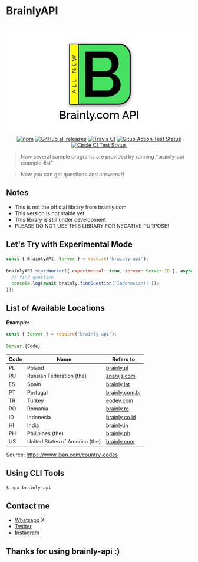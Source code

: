 # BrainlyAPI

<p align="center">
  <img src="https://raw.githubusercontent.com/dhanuprys/arts/master/brainly-api.jpg">
  <br>
  <a href="https://npmjs.com/package/brainly-api"><img alt="npm" src="https://img.shields.io/npm/dw/brainly-api?logo=npm"></a>
  <a href="https://github.com/dhanuprys/brainly-api"><img alt="GitHub all releases" src="https://img.shields.io/github/downloads/dhanuprys/brainly-api/total?label=releases&logo=github"></a>
  <a href="https://travis-ci.com/dhanuprys/brainly-api"><img src="https://travis-ci.com/dhanuprys/brainly-api.svg?branch=main" alt="Travis CI"></a>
  <a href="https://github.com/dhanuprys/brainly-api"><img src="https://github.com/dhanuprys/brainly-api/workflows/test/badge.svg" alt="Gitub Action Test Status"></a>
  <a href="https://circleci.com/gh/dhanuprys/brainly-api"><img src="https://circleci.com/gh/dhanuprys/brainly-api.svg?style=svg" alt="Circle CI Test Status"></a>
</p>

> Now several sample programs are provided by running "brainly-api example-list"

> Now you can get questions and answers !!

## Notes
- This is not the official library from brainly.com
- This version is not stable yet
- This library is still under development
- PLEASE DO NOT USE THIS LIBRARY FOR NEGATIVE PURPOSE!

## Let's Try with Experimental Mode
```javascript
const { BrainlyAPI, Server } = require('brainly-api');

BrainlyAPI.startWorker({ experimental: true, server: Server.ID }, async brainly => {
  // find question
  console.log(await brainly.findQuestion('Indonesian!!'));
});
```
## List of Available Locations
**Example:**
```javascript
const { Server } = require('brainly-api');

Server.{Code}
```

Code | Name | Refers to 
---- | ----- | --------
PL | Poland | [brainly.pl](https://brainly.pl)
RU | Russian Federation (the) | [znanija.com](https://znanija.com)
ES | Spain | [brainly.lat](https://brainly.lat)
PT | Portugal | [brainly.com.br](https://brainly.com.br)
TR | Turkey | [eodev.com](https://eodev.com)
RO | Romania | [brainly.ro](https://brainly.ro)
ID | Indonesia | [brainly.co.id](https://brainly.co.id)
HI | India | [brainly.in](https://brainly.in)
PH | Philipines (the) | [brainly.ph](https://brainly.ph)
US | United States of America (the) | [brainly.com](https://brainly.com)

Source: https://www.iban.com/country-codes

## Using CLI Tools
```bash
$ npx brainly-api
```

## Contact me
- [Whatsapp](https://wa.me/082145277488)  X
- [Twitter](https://twitter.com/dhanuprys)
- [Instagram](https://instagram.com/dhanuprys)

## Thanks for using brainly-api :)
